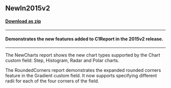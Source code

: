 ## NewIn2015v2
#### [Download as zip](https://minhaskamal.github.io/DownGit/#/home?url=https://github.com/GrapeCity/ComponentOne-WinForms-Samples/tree/master/NetFramework\Reports\C1Report.WPF\VB\NewIn2015v2)
____
#### Demonstrates the new features added to C1Report in the 2015v2 release.
____
The NewCharts report shows the new chart types supported by the Chart custom field: Step, Histogram, Radar and Polar charts. 

The RoundedCorners report demonstrates the expanded rounded corners feature in the Gradient custom field. It now supports specifying different radii for each of the four corners of the field. 